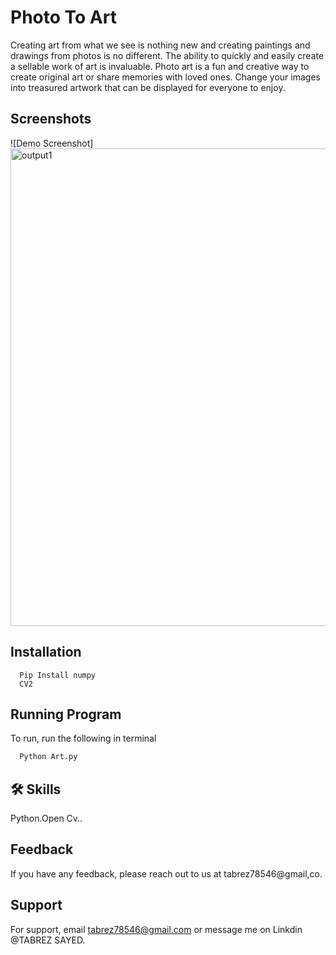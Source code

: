 
# Photo To Art

Creating art from what we see is nothing new and creating paintings and drawings from photos is no different. The ability to quickly and easily create a sellable work of art is invaluable. 
Photo art is a fun and creative way to create original art or share memories with loved ones. Change your images into treasured artwork that can be displayed for everyone to enjoy.



## Screenshots

![Demo Screenshot]
<img width="764" alt="output1" src="https://user-images.githubusercontent.com/114156392/206903415-a3ea1c33-ad5b-4b6a-8ca7-4baecdb6e511.png">


## Installation



```Dependency
  Pip Install numpy
  CV2
```
    
## Running Program

To run, run the following in terminal

```Python
  Python Art.py
```


## 🛠 Skills
Python.Open Cv..



## Feedback

If you have any feedback, please reach out to us at tabrez78546@gmail,co.


## Support

For support, email tabrez78546@gmail.com or message me on Linkdin @TABREZ SAYED.

